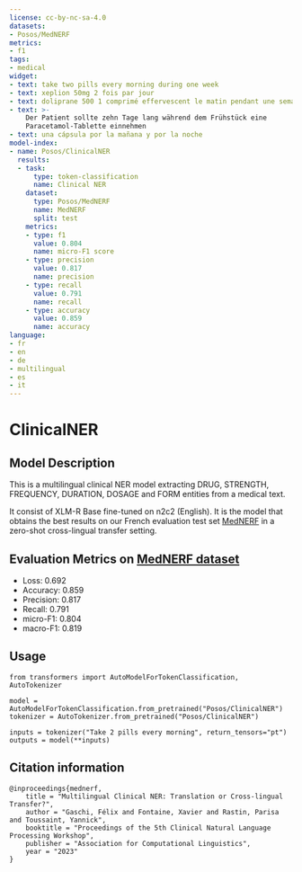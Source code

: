```yaml
---
license: cc-by-nc-sa-4.0
datasets:
- Posos/MedNERF
metrics:
- f1
tags:
- medical
widget:
- text: take two pills every morning during one week
- text: xeplion 50mg 2 fois par jour
- text: doliprane 500 1 comprimé effervescent le matin pendant une semaine
- text: >-
    Der Patient sollte zehn Tage lang während dem Frühstück eine
    Paracetamol-Tablette einnehmen
- text: una cápsula por la mañana y por la noche
model-index:
- name: Posos/ClinicalNER
  results:
  - task:
      type: token-classification
      name: Clinical NER
    dataset:
      type: Posos/MedNERF
      name: MedNERF
      split: test
    metrics:
    - type: f1
      value: 0.804
      name: micro-F1 score
    - type: precision
      value: 0.817
      name: precision
    - type: recall
      value: 0.791
      name: recall
    - type: accuracy
      value: 0.859
      name: accuracy
language:
- fr
- en
- de
- multilingual
- es
- it
---
```


# ClinicalNER

## Model Description

This is a multilingual clinical NER model extracting DRUG, STRENGTH, FREQUENCY, DURATION, DOSAGE and FORM entities from a medical text.

It consist of XLM-R Base fine-tuned on n2c2 (English). It is the model that obtains the best results on our French evaluation test set [MedNERF](https://huggingface.co/datasets/Posos/MedNERF) in a zero-shot cross-lingual transfer setting.

## Evaluation Metrics on [MedNERF dataset](https://huggingface.co/datasets/Posos/MedNERF)

- Loss: 0.692
- Accuracy: 0.859
- Precision: 0.817
- Recall: 0.791
- micro-F1: 0.804
- macro-F1: 0.819

## Usage

```
from transformers import AutoModelForTokenClassification, AutoTokenizer

model = AutoModelForTokenClassification.from_pretrained("Posos/ClinicalNER")
tokenizer = AutoTokenizer.from_pretrained("Posos/ClinicalNER")

inputs = tokenizer("Take 2 pills every morning", return_tensors="pt")
outputs = model(**inputs)
```

## Citation information

```
@inproceedings{mednerf,
    title = "Multilingual Clinical NER: Translation or Cross-lingual Transfer?",
    author = "Gaschi, Félix and Fontaine, Xavier and Rastin, Parisa and Toussaint, Yannick",
    booktitle = "Proceedings of the 5th Clinical Natural Language Processing Workshop",
    publisher = "Association for Computational Linguistics",
    year = "2023"
}
```